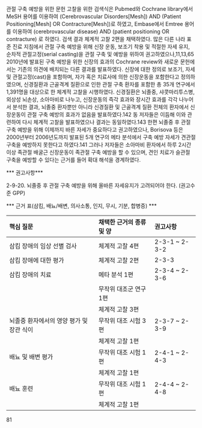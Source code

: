관절 구축 예방을 위한 문헌 고찰을 위한 검색식은 Pubmed와 Cochrane library에서 MeSH 용어를 이용하여 (Cerebrovascular Disorders[Mesh]) AND (Patient Positioning[Mesh] OR Contracture[Mesh])로 하였고, Embase에서 Emtree 용어를 이용하여 (cerebrovascular disease) AND (patient positioning OR contracture) 로 하였다. 검색 결과 체계적 고찰 2편을 채택하였다.
많은 다른 나라 표준 진료 지침에서 관절 구축 예방을 위해 신장 운동, 보조기 착용 및 적절한 자세 유지, 순차적 관절고정(serial casting)을 관절 구축 및 예방을 위하여 권고하였으나,11,13,65 2010년에 발표된 구축 예방을 위한 신장의 효과의 Cochrane review와 새로운 문헌에서는 기존의 의견에 배치되는 다른 결과를 발표하였다. 신장에 대한 정의로 보조기, 자세 및 관절고정(cast)을 포함하며, 자가 혹은 치료사에 의한 신장운동을 포함한다고 정의하였으며, 신경질환과 근골격계 질환으로 인한 관절 구축 환자를 포함한 총 35개 연구에서 1,391명을 대상으로 한 체계적 고찰을 시행하였다. 신경질환은 뇌졸중, 샤콧마리투스병, 외상성 뇌손상, 소아마비로 나누고, 신장운동의 즉각 효과와 장시간 효과를 각각 나누어서 분석한 결과, 뇌졸중 환자뿐만 아니라 신경질환 및 근골격계 질환 전체의 환자에서 신장운동이 관절 구축 예방의 효과가 없음을 발표하였다.142 동 저자들은 이듬해 이와 관련하여 다시 체계적 고찰을 발표하였으나 결과는 동일하였다.143 한편 뇌졸중 후 관절 구축 예방을 위해 이제까지 바른 자세가 중요하다고 권고하였으나, Borisova 등은 2000년부터 2006년도까지 발표된 5개 연구의 메타 분석에서 구축 예방 자세가 견관절 구축을 예방하지 못한다고 하였다.141 그러나 저자들은 소아마비 환자에서 하루 2시간 이상 족관절 배굴근 신장운동이 족관절 구축 예방을 할 수 있으며, 견인 치료가 슬관절 구축을 예방할 수 있다는 근거를 들어 확대 해석을 경계하였다.

*** 권고사항***

2-9-20. 뇌졸중 후 관절 구축 예방을 위해 올바른 자세유지가 고려되어야 한다. (권고수준 GPP)

*** 근거 표(삼킴, 배뇨/배변, 의사소통, 인지, 무시, 기분, 합병증) ***

| 핵심 질문                           | 채택한 근거의 종류 및 양    | 권고사항        |
| :---------------------------------- | :-------------------------- | :-------------- |
| 삼킴 장애의 임상 선별 검사          | 체계적 고찰 4편             | 2-3-1 ~ 2-3-2   |
| 삼킴 장애에 대한 평가               | 체계적 고찰 2편             | 2-3-3           |
| 삼킴 장애의 치료                    | 메타 분석 1편               | 2-3-4 ~ 2-3-6   |
|                                     | 무작위 대조군 연구 1편      |                 |
|                                     | 체계적 고찰 3편             |                 |
| 뇌졸중 환자에서의 영양 평가 및 장관 식이 | 무작위 대조 시험 3편        | 2-3-7 ~ 2-3-9   |
|                                     | 체계적 고찰 1편             |                 |
| 배뇨 및 배변 평가                   | 무작위 대조 시험 1편        | 2-4-1 ~ 2-4-3   |
|                                     | 체계적 고찰 1편             |                 |
| 배뇨 훈련                           | 무작위 대조 시험 1편        | 2-4-4 ~ 2-4-8   |
|                                     | 체계적 고찰 1편             |                 |

<PAGE>81